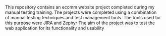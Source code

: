 This repository contains an ecomm website project completed during my manual testing training. The projects were completed using a combination of manual testing techniques and test management tools.
The tools used for this purpose were JIRA and Zephyr 
The aim of the project was to test the web application for its functionality and usability 

